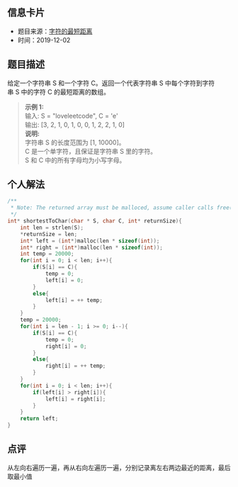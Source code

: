 ## 信息卡片
* 题目来源：[字符的最短距离](https://leetcode-cn.com/problems/shortest-distance-to-a-character/)
* 时间：2019-12-02



## 题目描述
给定一个字符串 S 和一个字符 C。返回一个代表字符串 S 中每个字符到字符串 S 中的字符 C 的最短距离的数组。

>**示例 1:** <br>
输入: S = "loveleetcode", C = 'e'<br>
输出: [3, 2, 1, 0, 1, 0, 0, 1, 2, 2, 1, 0]<br>
>**说明:**<br>
字符串 S 的长度范围为 [1, 10000]。<br>
C 是一个单字符，且保证是字符串 S 里的字符。<br>
S 和 C 中的所有字母均为小写字母。


## 个人解法
```c
/**
 * Note: The returned array must be malloced, assume caller calls free().
 */
int* shortestToChar(char * S, char C, int* returnSize){
    int len = strlen(S);
    *returnSize = len;
    int* left = (int*)malloc(len * sizeof(int));
    int* right = (int*)malloc(len * sizeof(int));
    int temp = 20000;
    for(int i = 0; i < len; i++){
        if(S[i] == C){
            temp = 0;
            left[i] = 0;
        }
        else{
            left[i] = ++ temp;
        }
    }
    temp = 20000;
    for(int i = len - 1; i >= 0; i--){
        if(S[i] == C){
            temp = 0;
            right[i] = 0;
        }
        else{
            right[i] = ++ temp;
        }
    }
    for(int i = 0; i < len; i++){
        if(left[i] > right[i]){
            left[i] = right[i];
        }
    }
    return left;
}
``` 



## 点评
从左向右遍历一遍，再从右向左遍历一遍，分别记录离左右两边最近的距离，最后取最小值
